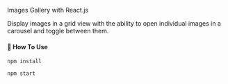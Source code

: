 Images Gallery with React.js

Display images in a grid view with the ability to open individual images in a carousel and toggle between them.

#### 🔨 How To Use

```
npm install
```

```
npm start
```
